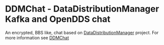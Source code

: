 # DDMChat - DataDistributionManager Kafka and OpenDDS chat

An encrypted, BBS like, chat based on [DataDistributionManager](https://github.com/masesgroup/DataDistributionManager) project. For more information see [DDMChat](https://masesgroup.github.io/DDMChat/)
